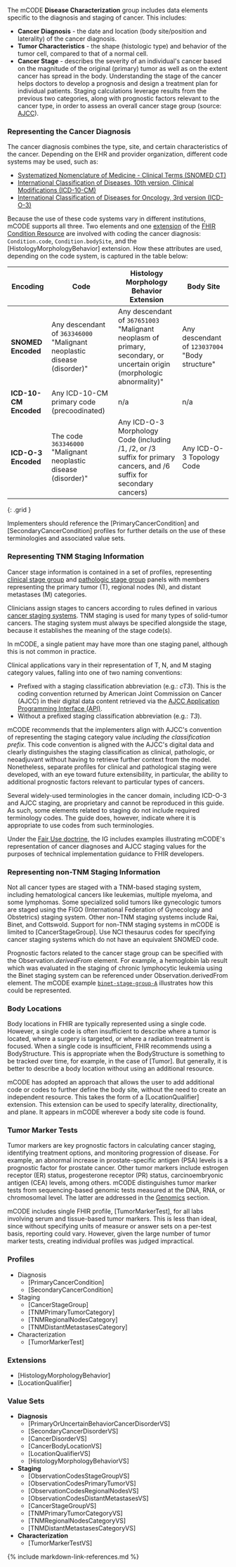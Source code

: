 The mCODE **Disease Characterization** group includes data elements specific to the diagnosis and staging of cancer. This includes:

* **Cancer Diagnosis** - the date and location (body site/position and laterality) of the cancer diagnosis.
* **Tumor Characteristics** - the shape (histologic type) and behavior of the tumor cell, compared to that of a normal cell.
* **Cancer Stage** - describes the severity of an individual's cancer based on the magnitude of the original (primary) tumor as well as on the extent cancer has spread in the body. Understanding the stage of the cancer helps doctors to develop a prognosis and design a treatment plan for individual patients. Staging calculations leverage results from the previous two categories, along with prognostic factors relevant to the cancer type, in order to assess an overall cancer stage group (source: [AJCC](https://cancerstaging.org/references-tools/Pages/What-is-Cancer-Staging.aspx)).

### Representing the Cancer Diagnosis

The cancer diagnosis combines the type, site, and certain characteristics of the cancer. Depending on the EHR and provider organization, different code systems may be used, such as:

* [Systematized Nomenclature of Medicine - Clinical Terms (SNOMED CT)](https://www.snomed.org/)
* [International Classification of Diseases, 10th version, Clinical Modifications (ICD-10-CM)](https://www.cdc.gov/nchs/icd/icd10cm.htm)
* [International Classification of Diseases for Oncology, 3rd version (ICD-O-3)](https://codes.iarc.fr/)

Because the use of these code systems vary in different institutions, mCODE supports all three. Two elements and one [extension](https://www.hl7.org/fhir/extensibility.html) of the [FHIR Condition Resource](https://www.hl7.org/fhir/condition.html) are involved with coding the cancer diagnosis: `Condition.code`, `Condition.bodySite`, and the [HistologyMorphologyBehavior] extension. How these attributes are used, depending on the code system, is captured in the table below:

| Encoding | Code  | Histology Morphology Behavior Extension| Body Site |
|----------|-------|-----------------------------|----------|
| **SNOMED Encoded** | Any descendant of `363346000` "Malignant neoplastic disease (disorder)" | Any descendant of `367651003` "Malignant neoplasm of primary, secondary, or uncertain origin (morphologic abnormality)" | Any descendant of `123037004` "Body structure" |
| **ICD-10-CM Encoded** | Any ICD-10-CM primary code (precoodinated) | n/a | n/a |
| **ICD-O-3 Encoded** | The code `363346000` "Malignant neoplastic disease (disorder)" | Any ICD-O-3 Morphology Code (including /1, /2, or /3 suffix for primary cancers, and /6 suffix for secondary cancers) | Any ICD-O-3 Topology Code |
{: .grid }

Implementers should reference the [PrimaryCancerCondition] and [SecondaryCancerCondition] profiles for further details on the use of these terminologies and associated value sets.

### Representing TNM Staging Information

Cancer stage information is contained in a set of profiles, representing [clinical stage group](https://www.cancer.gov/publications/dictionaries/cancer-terms/def/clinical-staging) and [pathologic stage group](https://www.cancer.gov/publications/dictionaries/cancer-terms/def/pathological-staging) panels with members representing the primary tumor (T), regional nodes (N), and distant metastases (M) categories.

Clinicians assign stages to cancers according to rules defined in various [cancer staging systems](https://www.cancer.gov/about-cancer/diagnosis-staging/staging). TNM staging is used for many types of solid-tumor cancers. The staging system must always be specified alongside the stage, because it establishes the meaning of the stage code(s).

In mCODE, a single patient may have more than one staging panel, although this is not common in practice.

Clinical applications vary in their representation of T, N, and M staging category values, falling into one of two naming conventions:

* Prefixed with a staging classification abbreviation (e.g.: _cT3_). This is the coding convention returned by American Joint Commission on Cancer (AJCC) in their digital data content retrieved via the [AJCC Application Programming Interface (API)](https://ajcc.3scale.net/).
* Without a prefixed staging classification abbreviation (e.g.: _T3_).

mCODE recommends that the implementers align with AJCC's convention of representing the staging category value _including the classification prefix_. This code convention is aligned with the AJCC's digital data and clearly distinguishes the staging classification as clinical, pathologic, or neoadjuvant without having to retrieve further context from the model. Nonetheless, separate profiles for clinical and pathological staging were developed, with an eye toward future extensibility, in particular, the ability to additional prognostic factors relevant to particular types of cancers.

Several widely-used terminologies in the cancer domain, including ICD-O-3 and AJCC staging, are proprietary and cannot be reproduced in this guide. As such, some elements related to staging do not include required terminology codes. The guide does, however, indicate where it is appropriate to use codes from such terminologies.

Under the [Fair Use doctrine](https://www.copyright.gov/fair-use/more-info.html), the IG includes examples illustrating mCODE's representation of cancer diagnoses and AJCC staging values for the purposes of technical implementation guidance to FHIR developers.

### Representing non-TNM Staging Information

Not all cancer types are staged with a TNM-based staging system, including hematological cancers like leukemias, multiple myeloma, and some lymphomas. Some specialized solid tumors like gynecologic tumors are staged using the FIGO (International Federation of Gynecology and Obstetrics) staging system. Other non-TNM staging systems include Rai, Binet, and Cottswold.
Support for non-TNM staging systems in mCODE is limited to [CancerStageGroup]. Use NCI thesaurus codes for specifying cancer staging systems which do not have an equivalent SNOMED code. 

Prognostic factors related to the cancer stage group can be specified with the Observation._derivedFrom_ element. For example, a hemoglobin lab result which was evaluated in the  staging of chronic lymphocytic leukemia using the Binet staging system can be referenced under Observation.derivedFrom element. The mCODE example [`binet-stage-group-A`](Observation-binet-stage-group-A.html) illustrates how this could be represented.

### Body Locations

Body locations in FHIR are typically represented using a single code. However, a single code is often insufficient to describe where a tumor is located, where a surgery is targeted, or where a radiation treatment is focused. When a single code is insufficient, FHIR recommends using a BodyStructure. This is appropriate when the BodyStructure is something to be tracked over time, for example, in the case of [Tumor]. But generally, it is better to describe a body location without using an additional resource.

mCODE has adopted an approach that allows the user to add additional code or codes to further define the body site, without the need to create an independent resource. This takes the form of a [LocationQualifier] extension. This extension can be used to specify laterality, directionality, and plane. It appears in mCODE wherever a body site code is found.

### Tumor Marker Tests

Tumor markers are key prognostic factors in calculating cancer staging, identifying treatment options, and monitoring progression of disease. For example, an abnormal increase in prostate-specific antigen (PSA) levels is a prognostic factor for prostate cancer. Other tumor markers include estrogen receptor (ER) status, progesterone receptor (PR) status, carcinoembryonic antigen (CEA) levels, among others. mCODE distinguishes tumor marker tests from sequencing-based genomic tests measured at the DNA, RNA, or chromosomal level. The latter are addressed in the [Genomics](group-genomics.html) section.

mCODE includes single FHIR profile, [TumorMarkerTest], for all labs involving serum and tissue-based tumor markers. This is less than ideal, since without specifying units of measure or answer sets on a per-test basis, reporting could vary. However, given the large number of tumor marker tests, creating individual profiles was judged impractical.

### Profiles

* Diagnosis
  * [PrimaryCancerCondition]
  * [SecondaryCancerCondition]
* Staging
  * [CancerStageGroup]
  * [TNMPrimaryTumorCategory]
  * [TNMRegionalNodesCategory]
  * [TNMDistantMetastasesCategory]
* Characterization
  * [TumorMarkerTest]

### Extensions

* [HistologyMorphologyBehavior]
* [LocationQualifier]

### Value Sets

* **Diagnosis**
  * [PrimaryOrUncertainBehaviorCancerDisorderVS]
  * [SecondaryCancerDisorderVS]
  * [CancerDisorderVS]
  * [CancerBodyLocationVS]
  * [LocationQualifierVS]
  * [HistologyMorphologyBehaviorVS]
* **Staging**
  * [ObservationCodesStageGroupVS]
  * [ObservationCodesPrimaryTumorVS]
  * [ObservationCodesRegionalNodesVS]
  * [ObservationCodesDistantMetastasesVS]
  * [CancerStageGroupVS]
  * [TNMPrimaryTumorCategoryVS]
  * [TNMRegionalNodesCategoryVS]
  * [TNMDistantMetastasesCategoryVS]
* **Characterization**
  * [TumorMarkerTestVS]

{% include markdown-link-references.md %}
